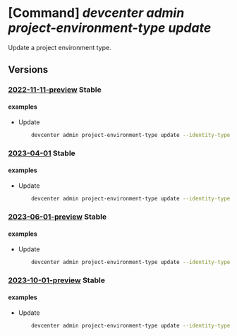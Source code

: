 # [Command] _devcenter admin project-environment-type update_

Update a project environment type.

## Versions

### [2022-11-11-preview](/Resources/mgmt-plane/L3N1YnNjcmlwdGlvbnMve30vcmVzb3VyY2Vncm91cHMve30vcHJvdmlkZXJzL21pY3Jvc29mdC5kZXZjZW50ZXIvcHJvamVjdHMve30vZW52aXJvbm1lbnR0eXBlcy97fQ==/2022-11-11-preview.xml) **Stable**

<!-- mgmt-plane /subscriptions/{}/resourcegroups/{}/providers/microsoft.devcenter/projects/{}/environmenttypes/{} 2022-11-11-preview -->

#### examples

- Update
    ```bash
        devcenter admin project-environment-type update --identity-type "UserAssigned" --user-assigned-identities "{\"/subscriptions/00000000-0000-0000-0000-000000000000/resourcegroups/identityGroup/providers/Microsoft.ManagedIdentity/userAssignedIdentities/testidentity1\":{}}" --deployment-target-id "/subscriptions/00000000-0000-0000-0000-000000000000" --status "Enabled" --user-role-assignments "{\"e45e3m7c-176e-416a-b466-0c5ec8298f8a\":{\"roles\":{\"4cbf0b6c-e750-441c-98a7-10da8387e4d6\":{}}}}" --tags CostCenter="RnD" --environment-type-name "{environmentTypeName}" --project-name "ContosoProj" --resource-group "rg1"
    ```

### [2023-04-01](/Resources/mgmt-plane/L3N1YnNjcmlwdGlvbnMve30vcmVzb3VyY2Vncm91cHMve30vcHJvdmlkZXJzL21pY3Jvc29mdC5kZXZjZW50ZXIvcHJvamVjdHMve30vZW52aXJvbm1lbnR0eXBlcy97fQ==/2023-04-01.xml) **Stable**

<!-- mgmt-plane /subscriptions/{}/resourcegroups/{}/providers/microsoft.devcenter/projects/{}/environmenttypes/{} 2023-04-01 -->

#### examples

- Update
    ```bash
        devcenter admin project-environment-type update --identity-type "UserAssigned" --user-assigned-identities "{\"/subscriptions/00000000-0000-0000-0000-000000000000/resourcegroups/identityGroup/providers/Microsoft.ManagedIdentity/userAssignedIdentities/testidentity1\":{}}" --deployment-target-id "/subscriptions/00000000-0000-0000-0000-000000000000" --status "Enabled" --user-role-assignments "{\"e45e3m7c-176e-416a-b466-0c5ec8298f8a\":{\"roles\":{\"4cbf0b6c-e750-441c-98a7-10da8387e4d6\":{}}}}" --tags CostCenter="RnD" --environment-type-name "DevTest" --project-name "ContosoProj" --resource-group "rg1"
    ```

### [2023-06-01-preview](/Resources/mgmt-plane/L3N1YnNjcmlwdGlvbnMve30vcmVzb3VyY2Vncm91cHMve30vcHJvdmlkZXJzL21pY3Jvc29mdC5kZXZjZW50ZXIvcHJvamVjdHMve30vZW52aXJvbm1lbnR0eXBlcy97fQ==/2023-06-01-preview.xml) **Stable**

<!-- mgmt-plane /subscriptions/{}/resourcegroups/{}/providers/microsoft.devcenter/projects/{}/environmenttypes/{} 2023-06-01-preview -->

#### examples

- Update
    ```bash
        devcenter admin project-environment-type update --identity-type "UserAssigned" --user-assigned-identities "{\"/subscriptions/00000000-0000-0000-0000-000000000000/resourcegroups/identityGroup/providers/Microsoft.ManagedIdentity/userAssignedIdentities/testidentity1\":{}}" --deployment-target-id "/subscriptions/00000000-0000-0000-0000-000000000000" --status "Enabled" --user-role-assignments "{\"e45e3m7c-176e-416a-b466-0c5ec8298f8a\":{\"roles\":{\"4cbf0b6c-e750-441c-98a7-10da8387e4d6\":{}}}}" --tags CostCenter="RnD" --environment-type-name "DevTest" --project-name "ContosoProj" --resource-group "rg1"
    ```

### [2023-10-01-preview](/Resources/mgmt-plane/L3N1YnNjcmlwdGlvbnMve30vcmVzb3VyY2Vncm91cHMve30vcHJvdmlkZXJzL21pY3Jvc29mdC5kZXZjZW50ZXIvcHJvamVjdHMve30vZW52aXJvbm1lbnR0eXBlcy97fQ==/2023-10-01-preview.xml) **Stable**

<!-- mgmt-plane /subscriptions/{}/resourcegroups/{}/providers/microsoft.devcenter/projects/{}/environmenttypes/{} 2023-10-01-preview -->

#### examples

- Update
    ```bash
        devcenter admin project-environment-type update --identity-type "UserAssigned" --user-assigned-identities "{\"/subscriptions/00000000-0000-0000-0000-000000000000/resourcegroups/identityGroup/providers/Microsoft.ManagedIdentity/userAssignedIdentities/testidentity1\":{}}" --deployment-target-id "/subscriptions/00000000-0000-0000-0000-000000000000" --status "Enabled" --user-role-assignments "{\"e45e3m7c-176e-416a-b466-0c5ec8298f8a\":{\"roles\":{\"4cbf0b6c-e750-441c-98a7-10da8387e4d6\":{}}}}" --tags CostCenter="RnD" --environment-type-name "DevTest" --project-name "ContosoProj" --resource-group "rg1"
    ```
